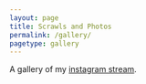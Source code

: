 ```yaml
---
layout: page
title: Scrawls and Photos
permalink: /gallery/
pagetype: gallery
---
```


A gallery of my <a href="https://www.instagram.com/{{ site.author.instagram_username }}" target="_blank">instagram stream</a>.

<script type="text/javascript">
	// i give up, just use a global var.
	// the problem is that the comments contain a bunch of special chars
	// that need to be escaped, makes it difficult to set this as a data attribute
	window.twitchett = {
		instadump: {{ site.data.instadump | jsonify }}
	}
</script>

<div id="reactApp"
	data-config='{% collect_react_cfg %}'
/>
